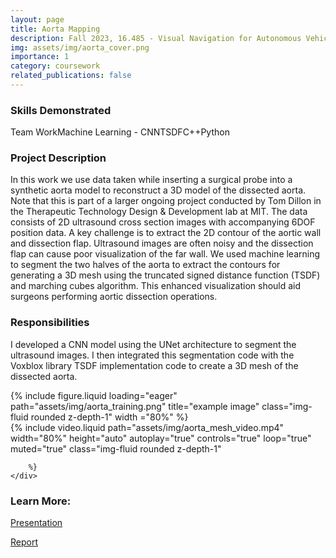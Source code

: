```yaml
---
layout: page
title: Aorta Mapping
description: Fall 2023, 16.485 - Visual Navigation for Autonomous Vehicles project
img: assets/img/aorta_cover.png
importance: 1
category: coursework
related_publications: false
---
```


<h3>Skills Demonstrated</h3>
<style>
    .horizontal-word-bullets {
      list-style-type: none; /* Remove default bullets */
      padding: 0;
      margin: 0;
      display: flex; /* Use flexbox to display items horizontally */
    }

    .horizontal-word-bullets li {
      margin-right: 10px; /* Adjust spacing between list items */
      white-space: nowrap; /* Prevent line breaks */
    }

    .horizontal-word-bullets li::before {
      content: "•"; /* Unicode character for bullet (use \2022 for a bullet) */
      margin-right: 5px; /* Adjust spacing between bullet and text */
    }
</style>
<ul class="horizontal-word-bullets">
  <li>Team Work</li>
  <li>Machine Learning - CNN</li>
  <li>TSDF</li>
  <li>C++</li>
  <li>Python</li>
</ul>

<h3>Project Description</h3>

In this work we use data taken while inserting a surgical probe into a synthetic aorta model to reconstruct a 3D model of the dissected aorta. Note that this is part of a larger ongoing project conducted by Tom Dillon in the Therapeutic Technology Design & Development lab at MIT. The data consists of 2D ultrasound cross section images with accompanying 6DOF position data. A key challenge is to extract the 2D contour of the aortic wall and dissection flap. Ultrasound images are often noisy and the dissection flap can cause poor visualization of the far wall. We used machine learning to segment the two halves of the aorta to extract the contours for generating a 3D mesh using the truncated signed distance function (TSDF) and marching cubes algorithm. This enhanced visualization should aid surgeons performing aortic dissection operations.



<!-- <br/><br/>
<center>
    <img src="/assets/aorta_overview.png" style="width:50%;"/>
</center>
<span style="font-size:medium;"> -->

<h3>Responsibilities</h3>

I developed a CNN model using the UNet architecture to segment the ultrasound images. I then integrated this segmentation code with the Voxblox library TSDF implementation code to create a 3D mesh of the dissected aorta.

<div class="row">
    <div class="col-sm mt-3 mt-md-0 d-flex justify-content-center">
        {% include figure.liquid loading="eager" path="assets/img/aorta_training.png" title="example image" class="img-fluid rounded z-depth-1" width ="80%" %}
    </div>
</div>

<div class="row">
    <div class="col-sm mt-3 mt-md-0 d-flex justify-content-center">
        {% include video.liquid path="assets/img/aorta_mesh_video.mp4"
                       width="80%" 
                       height="auto" 
                       autoplay="true" 
                       controls="true" 
                       loop="true" 
                       muted="true" 
                       class="img-fluid rounded z-depth-1" 
                      
        %}
    </div>
</div>

<!-- <br/><br/>
<center>
    <img src="assets/img/aorta_training.png" style="width:90%;"/>
</center>
<span style="font-size:medium;"> -->



<!-- <br/><br/>
<center>
    <img src="/assets/aorta_mesh.png" style="width:60%;"/>
</center>
<span style="font-size:medium;"> -->

<!-- <br/><br/>
<center>
<video width="640" height="480" autoplay muted>
  <source src="assets/img/aorta_mesh_video.mp4" type="video/mp4">
Your browser does not support the video tag.
</video>
</center> -->

<!-- <br/><br/>
<center>
    <img src="/assets/aorta_error.png" style="width:70%;"/>
</center>
<span style="font-size:medium;"> -->

<h3>Learn More:</h3>
<p><a href="https://" target="_blank">Presentation</a></p>
<p><a href="https://" target="_blank">Report</a></p>

